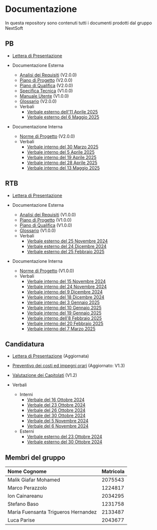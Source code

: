 # Documentazione
In questa repository sono contenuti tutti i documenti prodotti dal gruppo NextSoft

## PB
- [Lettera di Presentazione](/PB/Lettera_di_Presentazione.pdf)

- Documentazione Esterna
  - [Analisi dei Requisiti](/PB/Documentazione%20Esterna/Analisi_dei_Requisiti_v2.0.0.pdf) (V2.0.0)
  - [Piano di Progetto](/PB/Documentazione%20Esterna/Piano_di_Progetto_v2.0.0.pdf) (V2.0.0)
  - [Piano di Qualifica](/PB/Documentazione%20Esterna/Piano_di_Qualifica_v2.0.0.pdf) (V2.0.0)
  - [Specifica Tecnica](/PB/Documentazione%20Esterna/Specifica_Tecnica_v1.0.0.pdf) (V1.0.0)
  - [Manuale Utente](/PB/Documentazione%20Esterna/Manuale_Utente_v1.0.0.pdf) (V1.0.0)
  - [Glossario](/PB/Documentazione%20Esterna/Glossario_v2.0.0.pdf) (V2.0.0)
  - Verbali
    - [Verbale esterno dell'11 Aprile 2025](/PB/Documentazione%20Esterna/Verbali/2025_04_11_firmato.pdf)
    - [Verbale esterno del 6 Maggio 2025](/PB/Documentazione%20Esterna/Verbali/2025-05-06_firmato.pdf)

- Documentazione Interna
  - [Norme di Progetto](/PB/Documentazione%20Interna/Norme_di_Progetto_v2.0.0.pdf) (V2.0.0)
  - Verbali
    - [Verbale interno del 30 Marzo 2025](/PB/Documentazione%20Interna/Verbali/2025-03-30.pdf)
    - [Verbale interno del 5 Aprile 2025](/PB/Documentazione%20Interna/Verbali/2025-04-05.pdf)
    - [Verbale interno del 19 Aprile 2025](/PB/Documentazione%20Interna/Verbali/2025-04-19.pdf)
    - [Verbale interno del 28 Aprile 2025](/PB/Documentazione%20Interna/Verbali/2025-04-28.pdf)
    - [Verbale interno del 13 Maggio 2025](/PB/Documentazione%20Interna/Verbali/2025-05-13.pdf)

## RTB

- [Lettera di Presentazione](/RTB/Lettera_di_Presentazione.pdf)

- Documentazione Esterna
  - [Analisi dei Requisiti](/RTB/Documentazione%20Esterna/Analisi_dei_Requisiti_v1.0.0.pdf) (V1.0.0)
  - [Piano di Progetto](/RTB/Documentazione%20Esterna/Piano_di_Progetto_v1.0.0.pdf) (V1.0.0)
  - [Piano di Qualifica](/RTB/Documentazione%20Esterna/Piano_di_Qualifica_v1.0.0.pdf) (V1.0.0)
  - [Glossario](/RTB/Documentazione%20Esterna/Glossario_v1.0.0.pdf) (V1.0.0)
  - Verbali
    - [Verbale esterno del 25 Novembre 2024](/RTB/Documentazione%20Esterna/Verbali/2024_11_25_firmato.pdf)
    - [Verbale esterno del 24 Dicembre 2024](/RTB/Documentazione%20Esterna/Verbali/2024_12_24_firmato.pdf)
    - [Verbale esterno del 25 Febbraio 2025](/RTB/Documentazione%20Esterna/Verbali/2025-02-25_firmato.pdf)

- Documentazione Interna
  - [Norme di Progetto](/RTB/Documentazione%20Interna/Norme_di_Progetto_v1.0.0.pdf) (V1.0.0)
  - Verbali
    - [Verbale interno del 15 Novembre 2024](/RTB/Documentazione%20Interna/Verbali/2024-11-15.pdf)
    - [Verbale interno del 24 Novembre 2024](/RTB/Documentazione%20Interna/Verbali/2024-11-24.pdf)
    - [Verbale interno del 9 Dicembre 2024](/RTB/Documentazione%20Interna/Verbali/2024-12-09.pdf)
    - [Verbale interno del 18 Dicembre 2024](/RTB/Documentazione%20Interna/Verbali/2024-12-18.pdf)
    - [Verbale interno del 3 Gennaio 2025](/RTB/Documentazione%20Interna/Verbali/2025-01-03.pdf)
    - [Verbale interno del 10 Gennaio 2025](/RTB/Documentazione%20Interna/Verbali/2025-01-10.pdf)
    - [Verbale interno del 19 Gennaio 2025](/RTB/Documentazione%20Interna/Verbali/2025-01-19.pdf)
    - [Verbale interno dell'8 Febbraio 2025](/RTB/Documentazione%20Interna/Verbali/2025-02-08.pdf)
    - [Verbale interno del 20 Febbraio 2025](/RTB/Documentazione%20Interna/Verbali/2025-02-20.pdf)
    - [Verbale interno del 7 Marzo 2025](/RTB/Documentazione%20Interna/Verbali/2025-03-07.pdf)

## Candidatura

- [Lettera di Presentazione](/Candidatura/Terza_Lettera_di_Presentazione.pdf) (Aggiornata)
- [Preventivo dei costi ed impegni orari](/Candidatura/Preventivo_costi_e_impegni_v1_3.pdf) (Aggiornato: V1.3)
- [Valutazione dei Capitolati](/Candidatura/Valutazione-Capitolati_v1_2.pdf) (V1.2)
  
- Verbali
  - Interni
    - [Verbale del 16 Ottobre 2024](/Candidatura/Verbali/Interni/2024-10-16.pdf)
    - [Verbale del 23 Ottobre 2024](/Candidatura/Verbali/Interni/2024-10-23.pdf)
    - [Verbale del 26 Ottobre 2024](/Candidatura/Verbali/Interni/2024-10-26.pdf)
    - [Verbale del 30 Ottobre 2024](/Candidatura/Verbali/Interni/2024-10-30.pdf)
    - [Verbale del 5 Novembre 2024](/Candidatura/Verbali/Interni/2024-11-05.pdf)
    - [Verbale del 6 Novembre 2024](/Candidatura/Verbali/Interni/2024-11-06.pdf)
  - Esterni
    - [Verbale esterno del 23 Ottobre 2024](/Candidatura/Verbali/Esterni/2024-10-23_firmato.pdf)
    - [Verbale esterno del 30 Ottobre 2024](/Candidatura/Verbali/Esterni/2024-10-23_firmato.pdf)

## Membri del gruppo

| Nome Cognome                         | Matricola |
| :-------------------------           | :-------- |
| Malik Giafar Mohamed                 |  2075543  |
| Marco Perazzolo                      |  1224817  |
| Ion Cainareanu                       |  2034295  |
| Stefano Baso                         |  1231758  |
| María Fuensanta Trigueros Hernandez  |  2133487  |
| Luca Parise                          |  2043677  |
